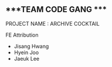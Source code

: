 ***TEAM CODE GANG   ***
---   
PROJECT NAME : ARCHIVE COCKTAIL

FE Attribution
- Jisang Hwang
- Hyein Joo
- Jaeuk Lee